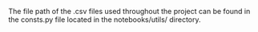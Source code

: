  The file path of the .csv files used throughout the project can be found in the consts.py file located in the notebooks/utils/ directory.